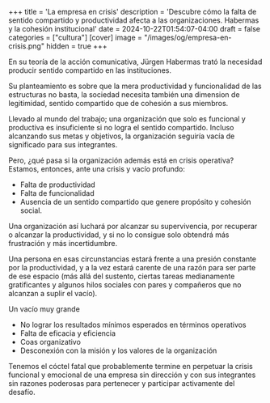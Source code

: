 +++
title = 'La empresa en crisis'
description = 'Descubre cómo la falta de sentido compartido y productividad afecta a las organizaciones. Habermas y la cohesión institucional'
date = 2024-10-22T01:54:07-04:00
draft = false
categories = ["cultura"]
[cover]
image = "/images/og/empresa-en-crisis.png"
hidden = true
+++

En su teoría de la acción comunicativa, Jürgen Habermas trató la necesidad producir sentido compartido en las instituciones.

Su planteamiento es sobre que la mera productividad y funcionalidad de las estructuras no basta, la sociedad necesita también una dimension de legitimidad, sentido compartido que de cohesión a sus miembros.

Llevado al mundo del trabajo; una organización que solo es funcional y productiva es insuficiente si no logra el sentido compartido. Incluso alcanzando sus metas y objetivos, la organización seguiría vacía de significado para sus integrantes.

Pero, ¿qué pasa si la organización además está en crisis operativa? Estamos, entonces, ante una crisis y vacío profundo:

- Falta de productividad
- Falta de funcionalidad
- Ausencia de un sentido compartido que genere propósito y cohesión social.

Una organización así luchará por alcanzar su supervivencia, por recuperar o alcanzar la productividad, y si no lo consigue solo obtendrá más frustración y más incertidumbre.

Una persona en esas circunstancias estará frente a una presión constante por la productividad, y a la vez estará carente de una razón para ser parte de ese espacio (más allá del sustento, ciertas tareas medianamente gratificantes y algunos hilos sociales con pares y compañeros que no alcanzan a suplir el vacío).

Un vacío muy grande

- No lograr los resultados mínimos esperados en términos operativos
- Falta de eficacia y eficiencia
- Coas organizativo
- Desconexión con la misión y los valores de la organización

Tenemos el cóctel fatal que probablemente termine en perpetuar la crisis funcional y emocional de una empresa sin dirección y con sus integrantes sin razones poderosas para pertenecer y participar activamente del desafío.
